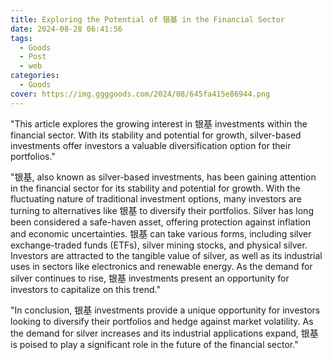 ```yaml
---
title: Exploring the Potential of 银基 in the Financial Sector
date: 2024-08-28 06:41:56
tags:
  - Goods
  - Post
  - web
categories:
  - Goods
cover: https://img.ggggoods.com/2024/08/645fa415e86944.png
---
```


"This article explores the growing interest in 银基 investments within the financial sector. With its stability and potential for growth, silver-based investments offer investors a valuable diversification option for their portfolios."

"银基, also known as silver-based investments, has been gaining attention in the financial sector for its stability and potential for growth. With the fluctuating nature of traditional investment options, many investors are turning to alternatives like 银基 to diversify their portfolios. Silver has long been considered a safe-haven asset, offering protection against inflation and economic uncertainties. 银基 can take various forms, including silver exchange-traded funds (ETFs), silver mining stocks, and physical silver. Investors are attracted to the tangible value of silver, as well as its industrial uses in sectors like electronics and renewable energy. As the demand for silver continues to rise, 银基 investments present an opportunity for investors to capitalize on this trend."

"In conclusion, 银基 investments provide a unique opportunity for investors looking to diversify their portfolios and hedge against market volatility. As the demand for silver increases and its industrial applications expand, 银基 is poised to play a significant role in the future of the financial sector."
